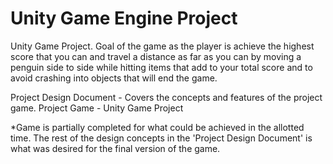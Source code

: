 # Unity Game Engine Project
Unity Game Project. Goal of the game as the player is achieve the highest score that you can and travel a distance as far as you can by moving a penguin side to side while hitting items that add to your total score and to avoid crashing into objects that will end the game.

Project Design Document - Covers the concepts and features of the project game.
Project Game - Unity Game Project

*Game is partially completed for what could be achieved in the allotted time. The rest of the design concepts in the 'Project Design Document' is what was desired for the final version of the game.
